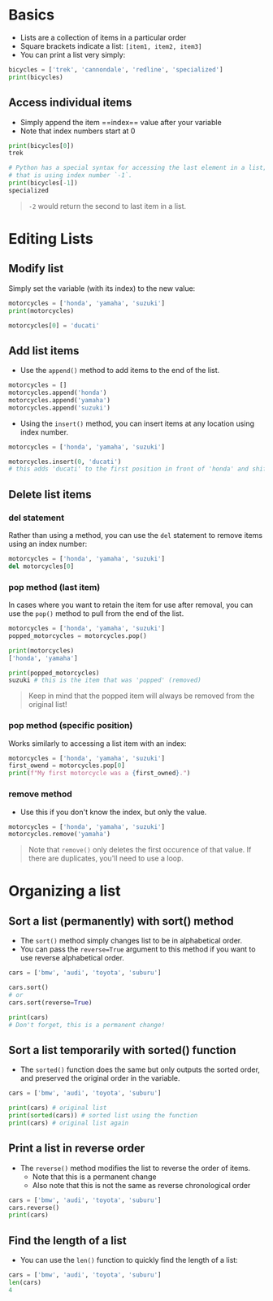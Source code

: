 # Basics

- Lists are a collection of items in a particular order
- Square brackets indicate a list: `[item1, item2, item3]`
- You can print a list very simply:
```py
bicycles = ['trek', 'cannondale', 'redline', 'specialized']
print(bicycles)
```

## Access individual items
- Simply append the item ==index== value after your variable
- Note that index numbers start at 0
```py
print(bicycles[0])
trek
```


```py
# Python has a special syntax for accessing the last element in a list;
# that is using index number `-1`.
print(bicycles[-1])
specialized
```

> `-2` would return the second to last item in a list.



# Editing Lists
## Modify list
Simply set the variable (with its index) to the new value:
```py
motorcycles = ['honda', 'yamaha', 'suzuki']
print(motorcycles)

motorcycles[0] = 'ducati'
```

## Add list items

- Use the `append()` method to add items to the end of the list.
```py
motorcycles = []
motorcycles.append('honda')
motorcycles.append('yamaha')
motorcycles.append('suzuki')
```

- Using the `insert()` method, you can insert items at any location using index number. 
```py
motorcycles = ['honda', 'yamaha', 'suzuki']

motorcycles.insert(0, 'ducati')
# this adds 'ducati' to the first position in front of 'honda' and shifts everything right.
```

## Delete list items
### del statement
Rather than using a method, you can use the `del` statement to remove items using an index number:
```py
motorcycles = ['honda', 'yamaha', 'suzuki']
del motorcycles[0]
```

### pop method (last item)
In cases where you want to retain the item for use after removal, you can use the `pop()` method to pull from the end of the list.
```py
motorcycles = ['honda', 'yamaha', 'suzuki']
popped_motorcycles = motorcycles.pop()

print(motorcycles)
['honda', 'yamaha']

print(popped_motorcycles)
suzuki # this is the item that was 'popped' (removed)
```

> Keep in mind that the popped item will always be removed from the original list!

### pop method (specific position)
Works similarly to accessing a list item with an index:
```py
motorcycles = ['honda', 'yamaha', 'suzuki']
first_owend = motorcycles.pop[0]
print(f"My first motorcycle was a {first_owned}.")
```

### remove method
- Use this if you don't know the index, but only the value.
```py
motorcycles = ['honda', 'yamaha', 'suzuki']
motorcycles.remove('yamaha')
```

> Note that `remove()` only deletes the first occurence of that value. If there are duplicates, you'll need to use a loop.


# Organizing a list
## Sort a list (permanently) with sort() method
- The `sort()` method simply changes list to be in alphabetical order.
- You can pass the `reverse=True` argument to this method if you want to use reverse alphabetical order.
```py
cars = ['bmw', 'audi', 'toyota', 'suburu']

cars.sort()
# or
cars.sort(reverse=True)

print(cars)
# Don't forget, this is a permanent change!
```

## Sort a list temporarily with sorted() function
- The `sorted()` function does the same but only outputs the sorted order, and preserved the original order in the variable.
```py
cars = ['bmw', 'audi', 'toyota', 'suburu']

print(cars) # original list
print(sorted(cars)) # sorted list using the function
print(cars) # original list again
```

## Print a list in reverse order
- The `reverse()` method modifies the list to reverse the order of items.
	- Note that this is a permanent change
	- Also note that this is not the same as reverse chronological order
```py
cars = ['bmw', 'audi', 'toyota', 'suburu']
cars.reverse()
print(cars)
```

## Find the length of a list
- You can use the `len()` function to quickly find the length of a list:
```py
cars = ['bmw', 'audi', 'toyota', 'suburu']
len(cars)
4
```
